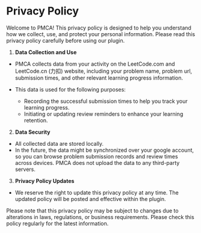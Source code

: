 # Privacy Policy

Welcome to PMCA! This privacy policy is designed to help you understand how we collect, use, and protect your personal information. Please read this privacy policy carefully before using our plugin.

1. **Data Collection and Use**

- PMCA collects data from your activity on the LeetCode.com and LeetCode.cn (力扣) website, including your problem name, problem url, submission times, and other relevant learning progress information. 

- This data is used for the following purposes:
  - Recording the successful submission times to help you track your learning progress.
  - Initiating or updating review reminders to enhance your learning retention.

2. **Data Security**

- All collected data are stored locally.
- In the future, the data might be synchronized over your google account, so you can browse problem submission records and review times across devices. PMCA does not upload the data to any third-party servers.

3. **Privacy Policy Updates**
- We reserve the right to update this privacy policy at any time. The updated policy will be posted and effective within the plugin.


Please note that this privacy policy may be subject to changes due to alterations in laws, regulations, or business requirements. Please check this policy regularly for the latest information.
